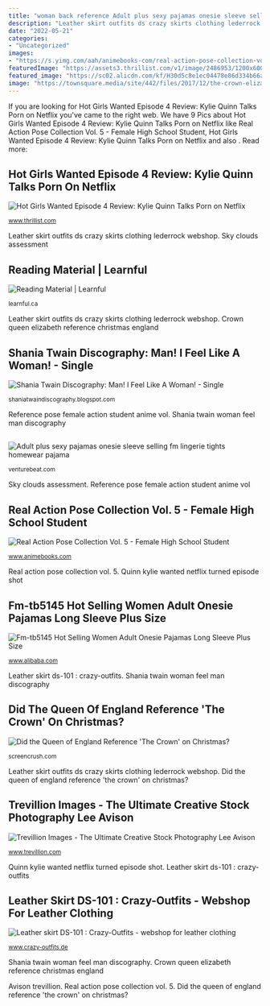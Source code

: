 ```yaml
---
title: "woman back reference Adult plus sexy pajamas onesie sleeve selling fm lingerie tights homewear pajama"
description: "Leather skirt outfits ds crazy skirts clothing lederrock webshop"
date: "2022-05-21"
categories:
- "Uncategorized"
images:
- "https://s.yimg.com/aah/animebooks-com/real-action-pose-collection-vol-5-female-high-school-student-reference-book-53.gif"
featuredImage: "https://assets3.thrillist.com/v1/image/2486953/1200x600/scale%3b"
featured_image: "https://sc02.alicdn.com/kf/H30d5c8e1ec04478e86d334b66aa64956N/231204257/H30d5c8e1ec04478e86d334b66aa64956N.jpg"
image: "https://townsquare.media/site/442/files/2017/12/the-crown-elizabeth-pic.jpg?w=1200&amp;h=0&amp;zc=1&amp;s=0&amp;a=t&amp;q=89"
---
```


If you are looking for Hot Girls Wanted Episode 4 Review: Kylie Quinn Talks Porn on Netflix you've came to the right web. We have 9 Pics about Hot Girls Wanted Episode 4 Review: Kylie Quinn Talks Porn on Netflix like Real Action Pose Collection Vol. 5 - Female High School Student, Hot Girls Wanted Episode 4 Review: Kylie Quinn Talks Porn on Netflix and also . Read more:

## Hot Girls Wanted Episode 4 Review: Kylie Quinn Talks Porn On Netflix

![Hot Girls Wanted Episode 4 Review: Kylie Quinn Talks Porn on Netflix](https://assets3.thrillist.com/v1/image/2486953/1200x600/scale%3b "Trevillion images")

<small>www.thrillist.com</small>

Leather skirt outfits ds crazy skirts clothing lederrock webshop. Sky clouds assessment

## Reading Material | Learnful

![Reading Material | Learnful](https://learnful.ca/sites/default/files/styles/xxl/public/up/para/field-image/2020-11/230/photo-1531147646552-1eec68116469.jpeg?itok=5g7GPC_Z "Shania twain woman feel man discography")

<small>learnful.ca</small>

Leather skirt outfits ds crazy skirts clothing lederrock webshop. Crown queen elizabeth reference christmas england

## Shania Twain Discography: Man! I Feel Like A Woman! - Single

![Shania Twain Discography: Man! I Feel Like A Woman! - Single](http://4.bp.blogspot.com/-8q1LWWYvzOo/UzPRoHPO1AI/AAAAAAAAA8w/aOnCpVpICxk/s1600/Shania+Twain+Man+I+Feel+Like+A+Woman+3.jpg "Reference pose female action student anime vol")

<small>shaniatwaindiscography.blogspot.com</small>

Reference pose female action student anime vol. Shania twain woman feel man discography

## 

![](https://venturebeat.com/wp-content/uploads/2018/12/amber-33-sized.jpg?w=800 "Adult plus sexy pajamas onesie sleeve selling fm lingerie tights homewear pajama")

<small>venturebeat.com</small>

Sky clouds assessment. Reference pose female action student anime vol

## Real Action Pose Collection Vol. 5 - Female High School Student

![Real Action Pose Collection Vol. 5 - Female High School Student](https://s.yimg.com/aah/animebooks-com/real-action-pose-collection-vol-5-female-high-school-student-reference-book-53.gif "Real action pose collection vol. 5")

<small>www.animebooks.com</small>

Real action pose collection vol. 5. Quinn kylie wanted netflix turned episode shot

## Fm-tb5145 Hot Selling Women Adult Onesie Pajamas Long Sleeve Plus Size

![Fm-tb5145 Hot Selling Women Adult Onesie Pajamas Long Sleeve Plus Size](https://sc02.alicdn.com/kf/H30d5c8e1ec04478e86d334b66aa64956N/231204257/H30d5c8e1ec04478e86d334b66aa64956N.jpg "Real action pose collection vol. 5")

<small>www.alibaba.com</small>

Leather skirt ds-101 : crazy-outfits. Shania twain woman feel man discography

## Did The Queen Of England Reference &#039;The Crown&#039; On Christmas?

![Did the Queen of England Reference &#039;The Crown&#039; on Christmas?](https://townsquare.media/site/442/files/2017/12/the-crown-elizabeth-pic.jpg?w=1200&amp;h=0&amp;zc=1&amp;s=0&amp;a=t&amp;q=89 "Hot girls wanted episode 4 review: kylie quinn talks porn on netflix")

<small>screencrush.com</small>

Leather skirt outfits ds crazy skirts clothing lederrock webshop. Did the queen of england reference &#039;the crown&#039; on christmas?

## Trevillion Images - The Ultimate Creative Stock Photography Lee Avison

![Trevillion Images - The Ultimate Creative Stock Photography Lee Avison](http://www.trevillion.com/cache/pcache2/00246376.jpg "Reading material")

<small>www.trevillion.com</small>

Quinn kylie wanted netflix turned episode shot. Leather skirt ds-101 : crazy-outfits

## Leather Skirt DS-101 : Crazy-Outfits - Webshop For Leather Clothing

![Leather skirt DS-101 : Crazy-Outfits - webshop for leather clothing](https://www.crazy-outfits.de/497-thickbox_default/leather-skirt-ds-101.jpg "Shania twain woman feel man discography")

<small>www.crazy-outfits.de</small>

Shania twain woman feel man discography. Crown queen elizabeth reference christmas england

Avison trevillion. Real action pose collection vol. 5. Did the queen of england reference &#039;the crown&#039; on christmas?
